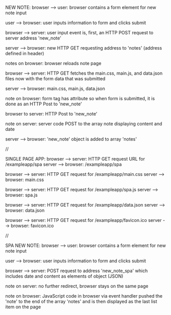 NEW NOTE:
browser --> user: browser contains a form element for new note input

user --> browser: user inputs information to form and clicks submit

browser --> server: user input event is, first, an HTTP POST request to server address 'new_note'

server --> browser: new HTTP GET requesting address to 'notes' (address defined in header)

notes on browser: browser reloads note page

browser --> server: HTTP GET fetches the main.css, main.js, and data.json files now with the form data that was submitted

server --> browser: main.css, main.js, data.json

note on browser: form tag has attribute so when form is submitted, it is done as an HTTP Post to 'new_note'

browser to server: HTTP Post to 'new_note'

note on server: server code POST to the array note displaying content and date

server --> browser: 'new_note' object is added to array 'notes'

//

SINGLE PAGE APP:
browser --> server: HTTP GET request URL for /exampleapp/spa
server --> browser: /exampleapp/spa

browser --> server: HTTP GET request for /exampleapp/main.css
server --> browser: main.css

browser --> server: HTTP GET request for /exampleapp/spa.js
server --> browser: spa.js

browser --> server: HTTP GET request for /exampleapp/data.json
server --> browser: data.json

browser --> server: HTTP GET request for /exampleapp/favicon.ico
server --> browser: favicon.ico

//

SPA NEW NOTE:
browser --> user: browser contains a form element for new note input

user --> browser: user inputs information to form and clicks submit

broswer --> server: POST request to address 'new_note_spa' which includes date and content as elements of object (JSON)

note on server: no further redirect, browser stays on the same page

note on browser: JavaScript code in browser via event handler pushed the 'note' to the end of the array 'notes' and is then displayed as the last list item on the page
